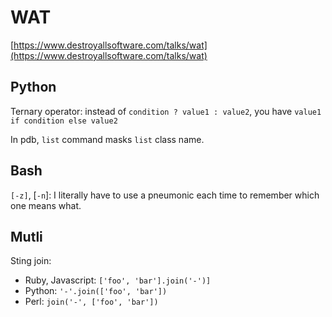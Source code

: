 # WAT

[https://www.destroyallsoftware.com/talks/wat](https://www.destroyallsoftware.com/talks/wat)

## Python

Ternary operator: instead of `condition ? value1 : value2`, you have `value1 if condition else value2`

In pdb, `list` command masks `list` class name.

## Bash

`[-z]`, [`-n`]: I literally have to use a pneumonic each time to remember which one means what.

## Mutli

Sting join:

* Ruby, Javascript: `['foo', 'bar'].join('-')]`
* Python: `'-'.join(['foo', 'bar'])`
* Perl: `join('-', ['foo', 'bar'])`

